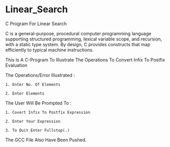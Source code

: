 # Linear_Search
C Program For Linear Search

C is a general-purpose, procedural computer programming language supporting structured programming, lexical variable scope, and recursion, with a static type system. By design, C provides constructs that map efficiently to typical machine instructions.

This Is A C-Program To Illustrate The Operations To Convert Infix To Postfix Evaluation

The Operations/Error Illustrated :

    1. Enter No. Of Elements

    2. Enter Elements

The User Will Be Prompted To :

    1. Covert Infix To Postfix Expression

    2. Enter Your Expression

    3. To Quit Enter Fullstop(.)

The GCC File Also Have Been Pushed.
